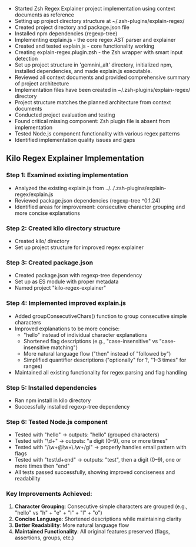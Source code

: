 - Started Zsh Regex Explainer project implementation using context documents as reference
- Setting up project directory structure at ~/.zsh-plugins/explain-regex/
- Created project directory and package.json file
- Installed npm dependencies (regexp-tree)
- Implementing explain.js - the core regex AST parser and explainer
- Created and tested explain.js - core functionality working
- Creating explain-regex.plugin.zsh - the Zsh wrapper with smart input detection
- Set up project structure in 'gemnini_alt' directory, initialized npm, installed dependencies, and made explain.js executable.
- Reviewed all context documents and provided comprehensive summary of project architecture
- Implementation files have been created in ~/.zsh-plugins/explain-regex/ directory
- Project structure matches the planned architecture from context documents
- Conducted project evaluation and testing
- Found critical missing component: Zsh plugin file is absent from implementation
- Tested Node.js component functionality with various regex patterns
- Identified implementation quality issues and gaps
## Kilo Regex Explainer Implementation

### Step 1: Examined existing implementation
- Analyzed the existing explain.js from ../../.zsh-plugins/explain-regex/explain.js
- Reviewed package.json dependencies (regexp-tree ^0.1.24)
- Identified areas for improvement: consecutive character grouping and more concise explanations

### Step 2: Created kilo directory structure
- Created kilo/ directory
- Set up project structure for improved regex explainer

### Step 3: Created package.json
- Created package.json with regexp-tree dependency
- Set up as ES module with proper metadata
- Named project "kilo-regex-explainer"

### Step 4: Implemented improved explain.js
- Added groupConsecutiveChars() function to group consecutive simple characters
- Improved explanations to be more concise:
  - "hello" instead of individual character explanations
  - Shortened flag descriptions (e.g., "case-insensitive" vs "case-insensitive matching")
  - More natural language flow ("then" instead of "followed by")
  - Simplified quantifier descriptions ("optionally" for ?, "1–3 times" for ranges)
- Maintained all existing functionality for regex parsing and flag handling

### Step 5: Installed dependencies
- Ran npm install in kilo directory
- Successfully installed regexp-tree dependency

### Step 6: Tested Node.js component
- Tested with "hello" → outputs: "hello" (grouped characters)
- Tested with "\\d+" → outputs: "a digit (0–9), one or more times"
- Tested with "/\\w+@\\w+\\.\\w+/gi" → properly handles email pattern with flags
- Tested with "test\\d+end" → outputs: "test", then a digit (0–9), one or more times then "end"
- All tests passed successfully, showing improved conciseness and readability

### Key Improvements Achieved:
1. **Character Grouping**: Consecutive simple characters are grouped (e.g., "hello" vs "h" + "e" + "l" + "l" + "o")
2. **Concise Language**: Shortened descriptions while maintaining clarity
3. **Better Readability**: More natural language flow
4. **Maintained Functionality**: All original features preserved (flags, assertions, groups, etc.)